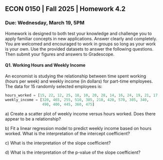 ## ECON 0150 | Fall 2025 | Homework 4.2

### Due: Wednesday, March 19, 5PM

Homework is designed to both test your knowledge and challenge you to apply familiar concepts in new applications. Answer clearly and completely. You are welcomed and encouraged to work in groups so long as your work is your own. Use the provided datasets to answer the following questions. Then submit your figures and answers to Gradescope.



#### Q1. Working Hours and Weekly Income

An economist is studying the relationship between time spent working (hours per week) and weekly income (in dollars) for part-time employees. The data for 15 randomly selected employees is:

```python
hours_worked = [15, 22, 12, 25, 18, 10, 20, 28, 14, 16, 24, 19, 21, 17, 23]
weekly_income = [320, 465, 255, 510, 385, 210, 420, 570, 305, 340, 
                 490, 400, 445, 360, 475]
```

a) Create a scatter plot of weekly income versus hours worked. Does there appear to be a relationship?





b) Fit a linear regression model to predict weekly income based on hours worked. What is the interpretation of the intercept coefficient?





c) What is the interpretation of the slope coefficient? 





d) What is the interpretation of the p-value of the slope coefficient? 

